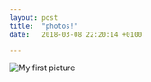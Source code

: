 ```yaml
---
layout: post
title:  "photos!"
date:   2018-03-08 22:20:14 +0100

---
```

![My first picture](/images/s.png)


[jekyll-docs]: https://jekyllrb.com/docs/home
[jekyll-gh]:   https://github.com/jekyll/jekyll
[jekyll-talk]: https://talk.jekyllrb.com/
